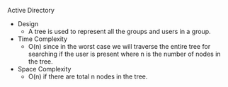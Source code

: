 Active Directory


- Design
    - A tree is used to represent all the groups and users in a group.
- Time Complexity
    - O(n) since in the worst case we will traverse the entire tree for
      searching if the user is present where n is the number of nodes in the
      tree.
- Space Complexity
    - O(n) if there are total n nodes in the tree.